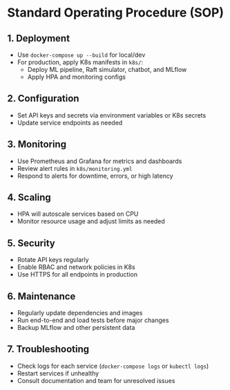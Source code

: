 # Standard Operating Procedure (SOP)

## 1. Deployment
- Use `docker-compose up --build` for local/dev
- For production, apply K8s manifests in `k8s/`:
  - Deploy ML pipeline, Raft simulator, chatbot, and MLflow
  - Apply HPA and monitoring configs

## 2. Configuration
- Set API keys and secrets via environment variables or K8s secrets
- Update service endpoints as needed

## 3. Monitoring
- Use Prometheus and Grafana for metrics and dashboards
- Review alert rules in `k8s/monitoring.yml`
- Respond to alerts for downtime, errors, or high latency

## 4. Scaling
- HPA will autoscale services based on CPU
- Monitor resource usage and adjust limits as needed

## 5. Security
- Rotate API keys regularly
- Enable RBAC and network policies in K8s
- Use HTTPS for all endpoints in production

## 6. Maintenance
- Regularly update dependencies and images
- Run end-to-end and load tests before major changes
- Backup MLflow and other persistent data

## 7. Troubleshooting
- Check logs for each service (`docker-compose logs` or `kubectl logs`)
- Restart services if unhealthy
- Consult documentation and team for unresolved issues 